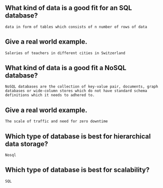 ## What kind of data is a good fit for an SQL database?
    data in form of tables which consists of n number of rows of data

## Give a real world example.
    Saleries of teachers in different cities in Switzerland

## What kind of data is a good fit a NoSQL database?
    NoSQL databases are the collection of key-value pair, documents, graph databases or wide-column stores which do not have standard schema definitions which it needs to adhered to.

## Give a real world example.
    The scale of traffic and need for zero downtime 

## Which type of database is best for hierarchical data storage?
    Nosql

## Which type of database is best for scalability?
    SQL
